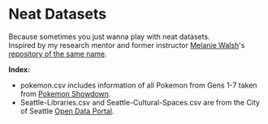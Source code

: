 # Neat Datasets
Because sometimes you just wanna play with neat datasets. 
<br>
Inspired by my research mentor and former instructor [Melanie Walsh](https://melaniewalsh.org/)'s [repository of the same name](https://github.com/melaniewalsh/Neat-Datasets).

**Index:**
<br>
- pokemon.csv includes information of all Pokemon from Gens 1-7 taken from [Pokemon Showdown](https://play.pokemonshowdown.com/).
- Seattle-Libraries.csv and Seattle-Cultural-Spaces.csv are from the City of Seattle [Open Data Portal](https://data.seattle.gov/).
